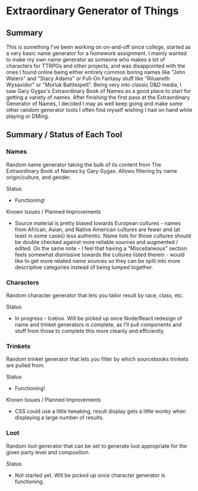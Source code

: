 # Extraordinary Generator of Things

## Summary

This is something I've been working on on-and-off since college, started as a very basic name generator for a homework assignment. I mainly wanted to make my own name generator as someone who makes a lot of characters for TTRPGs and other projects, and was disappointed with the ones I found online being either entirely common boring names like "John Waters" and "Stacy Adams" or Full-On Fantasy stuff like "Riluaneth Wysaxidor" or "Morluk Battlespell". Being very into classic D&D media, I saw Gary Gygax's Extraordinary Book of Names as a good place to start for getting a variety of names. After finishing the first pass at the Extraordinary Generator of Names, I decided I may as well keep going and make some other random generator tools I often find myself wishing I had on hand while playing or DMing.

## Summary / Status of Each Tool

### Names

Random name generator taking the bulk of its content from The Extraordinary Book of Names by Gary Gygax. Allows filtering by name origin/culture, and gender.

Status

-   Functioning!

Known Issues / Planned Improvements

-   Source material is pretty biased towards European cultures - names from African, Asian, and Native American cultures are fewer and (at least in some cases) less authentic. Name lists for those cultures should be double checked against more reliable sources and augmented / edited. On the same note - I feel that having a "Miscellaneous" section feels somewhat dismissive towards the cultures listed therein - would like to get more related name sources so they can be split into more descriptive categories instead of being lumped together.

### Characters

Random character generator that lets you tailor result by race, class, etc.

Status

-   In progress - Icebox. Will be picked up once Node/React redesign of name and trinket generators is complete, as I'll pull components and stuff from those to complete this more cleanly and efficiently.

### Trinkets

Random trinket generator that lets you filter by which sourcebooks trinkets are pulled from.

Status

-   Functioning!

Known Issues / Planned Improvements

-   CSS could use a little tweaking, result display gets a little wonky when displaying a large number of results.

### Loot

Random loot generator that can be set to generate loot appropriate for the given party level and composition.

Status

-   Not started yet. Will be picked up once character generator is functioning.
